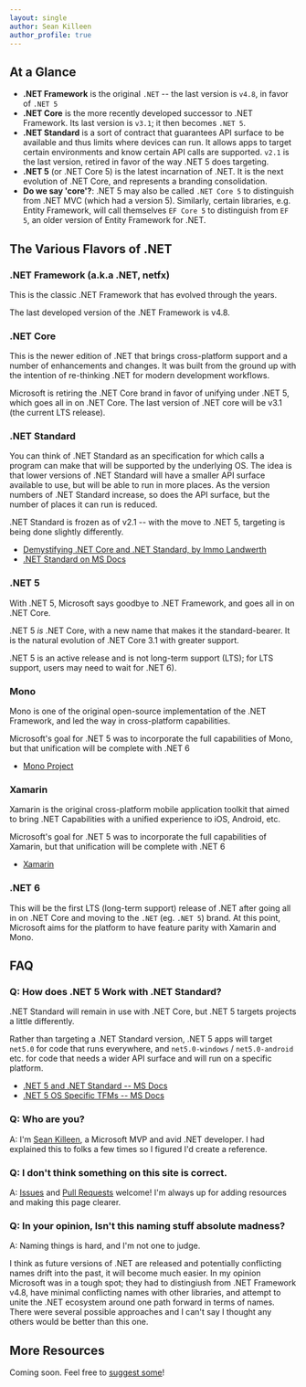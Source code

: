 ```yaml
---
layout: single
author: Sean Killeen
author_profile: true
---
```


## At a Glance

* **.NET Framework** is the original `.NET` -- the last version is `v4.8`, in favor of `.NET 5`
* **.NET Core** is the more recently developed successor to .NET Framework. Its last version is `v3.1`; it then becomes `.NET 5`.
* **.NET Standard** is a sort of contract that guarantees API surface to be available and thus limits where devices can run. It allows apps to target certain environments and know certain API calls are supported. `v2.1` is the last version, retired in favor of the way .NET 5 does targeting.
* **.NET 5** (or .NET Core 5) is the latest incarnation of .NET. It is the next evolution of .NET Core, and represents a branding consolidation.
* **Do we say 'core'?**: .NET 5 may also be called `.NET Core 5` to distinguish from .NET MVC (which had a version 5). Similarly, certain libraries, e.g. Entity Framework, will call themselves `EF Core 5` to distinguish from `EF 5`, an older version of Entity Framework for .NET.

## The Various Flavors of .NET

### .NET Framework (a.k.a .NET, netfx)

This is the classic .NET Framework that has evolved through the years. 

The last developed version of the .NET Framework is v4.8.

### .NET Core

This is the newer edition of .NET that brings cross-platform support and a number of enhancements and changes. It was built from the ground up with the intention of re-thinking .NET for modern development workflows.

Microsoft is retiring the .NET Core brand in favor of unifying under .NET 5, which goes all in on .NET Core. The last version of .NET core will be v3.1 (the current LTS release).

### .NET Standard

You can think of .NET Standard as an specification for which calls a program can make that will be supported by the underlying OS. The idea is that lower versions of .NET Standard will have a smaller API surface available to use, but will be able to run in more places. As the version numbers of .NET Standard increase, so does the API surface, but the number of places it can run is reduced.

.NET Standard is frozen as of v2.1 -- with the move to .NET 5, targeting is being done slightly differently.

* [Demystifying .NET Core and .NET Standard, by Immo Landwerth](https://docs.microsoft.com/en-us/archive/msdn-magazine/2017/september/net-standard-demystifying-net-core-and-net-standard)
* [.NET Standard on MS Docs](https://docs.microsoft.com/en-us/dotnet/standard/net-standard)

### .NET 5

With .NET 5, Microsoft says goodbye to .NET Framework, and goes all in on .NET Core. 

.NET 5 _is_ .NET Core, with a new name that makes it the standard-bearer. It is the natural evolution of .NET Core 3.1 with greater support.

.NET 5 is an active release and is not long-term support (LTS); for LTS support, users may need to wait for .NET 6).

### Mono

Mono is one of the original open-source implementation of the .NET Framework, and led the way in cross-platform capabilities.

Microsoft's goal for .NET 5 was to incorporate the full capabilities of Mono, but that unification will be complete with .NET 6

* [Mono Project](https://www.mono-project.com/)

### Xamarin

Xamarin is the original cross-platform mobile application toolkit that aimed to bring .NET Capabilities with a unified experience to iOS, Android, etc.

Microsoft's goal for .NET 5 was to incorporate the full capabilities of Xamarin, but that unification will be complete with .NET 6

* [Xamarin](https://dotnet.microsoft.com/apps/xamarin)

### .NET 6

This will be the first LTS (long-term support) release of .NET after going all in on .NET Core and moving to the `.NET` (eg. `.NET 5`) brand. At this point, Microsoft aims for the platform to have feature parity with Xamarin and Mono.

## FAQ

### Q: How does .NET 5 Work with .NET Standard?

.NET Standard will remain in use with .NET Core, but .NET 5 targets projects a little differently.

Rather than targeting a .NET Standard version, .NET 5 apps will target `net5.0` for code that runs everywhere, and `net5.0-windows` / `net5.0-android` etc. for code that needs a wider API surface and will run on a specific platform.

* [.NET 5 and .NET Standard -- MS Docs](https://docs.microsoft.com/en-us/dotnet/standard/net-standard#net-5-and-net-standard)
* [.NET 5 OS Specific TFMs -- MS Docs](https://docs.microsoft.com/en-us/dotnet/standard/frameworks#net-5-os-specific-tfms)

### Q: Who are you?

A: I'm [Sean Killeen](https://SeanKilleen.com), a Microsoft MVP and avid .NET developer. I had explained this to folks a few times so I figured I'd create a reference.

### Q: I don't think something on this site is correct.

A: [Issues](https://github.com/SeanKilleen/flavorsof.net/issues) and [Pull Requests](https://github.com/SeanKilleen/flavorsof.net/pulls) welcome! I'm always up for adding resources and making this page clearer.

### Q: In your opinion, Isn't this naming stuff absolute madness?

A: Naming things is hard, and I'm not one to judge. 

I think as future versions of .NET are released and potentially conflicting names drift into the past, it will become much easier. In my opinion Microsoft was in a tough spot; they had to distingiush from .NET Framework v4.8, have minimal conflicting names with other libraries, and attempt to unite the .NET ecosystem around one path forward in terms of names. There were several possible approaches and I can't say I thought any others would be better than this one.

## More Resources

Coming soon. Feel free to [suggest some](https://github.com/SeanKilleen/flavorsof.net/issues/new)!
